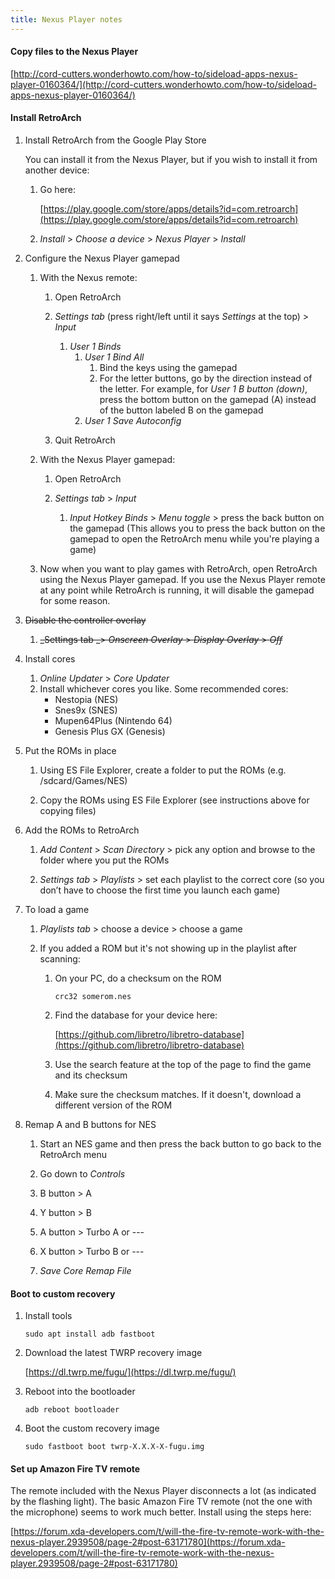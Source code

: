 ```yaml
---
title: Nexus Player notes
---
```


#### Copy files to the Nexus Player

[http://cord-cutters.wonderhowto.com/how-to/sideload-apps-nexus-player-0160364/](http://cord-cutters.wonderhowto.com/how-to/sideload-apps-nexus-player-0160364/)

#### Install RetroArch

1. Install RetroArch from the Google Play Store

   You can install it from the Nexus Player, but if you wish to install it from another device:

   1. Go here:

      [https://play.google.com/store/apps/details?id=com.retroarch](https://play.google.com/store/apps/details?id=com.retroarch)

   1. _Install_ > _Choose a device_ > _Nexus Player_ > _Install_

1. Configure the Nexus Player gamepad

   1. With the Nexus remote:

      1. Open RetroArch

      1. _Settings tab_ (press right/left until it says _Settings_ at the top) > _Input_

         1. _User 1 Binds_
            1. _User 1 Bind All_
               1. Bind the keys using the gamepad
               1. For the letter buttons, go by the direction instead of the letter. For example, for _User 1 B button (down)_, press the bottom button on the gamepad (A) instead of the button labeled B on the gamepad
            1. _User 1 Save Autoconfig_

      1. Quit RetroArch

   1. With the Nexus Player gamepad:

      1. Open RetroArch

      1. _Settings tab_ > _Input_
         1. _Input Hotkey Binds_ > _Menu toggle_ > press the back button on the gamepad
            (This allows you to press the back button on the gamepad to open the RetroArch menu while you're playing a game)

   1. Now when you want to play games with RetroArch, open RetroArch using the Nexus Player gamepad. If you use the Nexus Player remote at any point while RetroArch is running, it will disable the gamepad for some reason.

1. ~~Disable the controller overlay~~

   1. ~~_Settings tab _> _Onscreen Overlay_ > _Display Overlay_ > _Off_~~

1. Install cores

   1. _Online Updater_ > _Core Updater_
   1. Install whichever cores you like. Some recommended cores:
      - Nestopia (NES)
      - Snes9x (SNES)
      - Mupen64Plus (Nintendo 64)
      - Genesis Plus GX (Genesis)

1. Put the ROMs in place

   1. Using ES File Explorer, create a folder to put the ROMs (e.g. /sdcard/Games/NES)

   1. Copy the ROMs using ES File Explorer (see instructions above for copying files)

1. Add the ROMs to RetroArch

   1. _Add Content_ > _Scan Directory_ > pick any option and browse to the folder where you put the ROMs

   1. _Settings tab_ > _Playlists_ > set each playlist to the correct core (so you don’t have to choose the first time you launch each game)

1. To load a game

   1. _Playlists tab_ > choose a device > choose a game

   1. If you added a ROM but it's not showing up in the playlist after scanning:

      1. On your PC, do a checksum on the ROM

         ```
         crc32 somerom.nes
         ```

      1. Find the database for your device here:

         [https://github.com/libretro/libretro-database](https://github.com/libretro/libretro-database)

      1. Use the search feature at the top of the page to find the game and its checksum

      1. Make sure the checksum matches. If it doesn't, download a different version of the ROM

1. Remap A and B buttons for NES

   1. Start an NES game and then press the back button to go back to the RetroArch menu

   1. Go down to _Controls_

   1. B button > A

   1. Y button > B

   1. A button > Turbo A or ---

   1. X button > Turbo B or ---

   1. _Save Core Remap File_

#### Boot to custom recovery

1. Install tools

   ```
   sudo apt install adb fastboot
   ```

1. Download the latest TWRP recovery image

   [https://dl.twrp.me/fugu/](https://dl.twrp.me/fugu/)

1. Reboot into the bootloader

   ```
   adb reboot bootloader
   ```

1. Boot the custom recovery image

   ```
   sudo fastboot boot twrp-X.X.X-X-fugu.img
   ```

#### Set up Amazon Fire TV remote

The remote included with the Nexus Player disconnects a lot (as indicated by the flashing light). The basic Amazon Fire TV remote (not the one with the microphone) seems to work much better. Install using the steps here:

[https://forum.xda-developers.com/t/will-the-fire-tv-remote-work-with-the-nexus-player.2939508/page-2#post-63171780](https://forum.xda-developers.com/t/will-the-fire-tv-remote-work-with-the-nexus-player.2939508/page-2#post-63171780)
